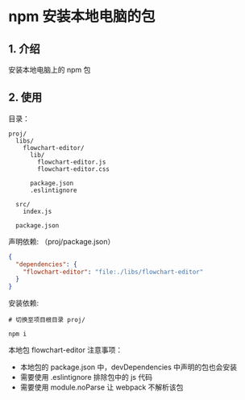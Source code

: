 <!--#region
@author 吴钦飞
@email wuqinfei@qq.com
@create date 2023-12-21 14:25:47
@modify date 2023-12-21 14:26:32
@desc [description]
#endregion-->


# npm 安装本地电脑的包

## 1. 介绍

安装本地电脑上的 npm 包

## 2. 使用

目录：

```text
proj/
  libs/
    flowchart-editor/
      lib/
        flowchart-editor.js
        flowchart-editor.css

      package.json
      .eslintignore

  src/
    index.js
    
  package.json
```

声明依赖: （proj/package.json）

```json
{
  "dependencies": {
    "flowchart-editor": "file:./libs/flowchart-editor"
  }
}
```

安装依赖:

```shell
# 切换至项目根目录 proj/

npm i
```

本地包 flowchart-editor 注意事项：

* 本地包的 package.json 中，devDependencies 中声明的包也会安装
* 需要使用 .eslintignore 排除包中的 js 代码
* 需要使用 module.noParse 让 webpack 不解析该包